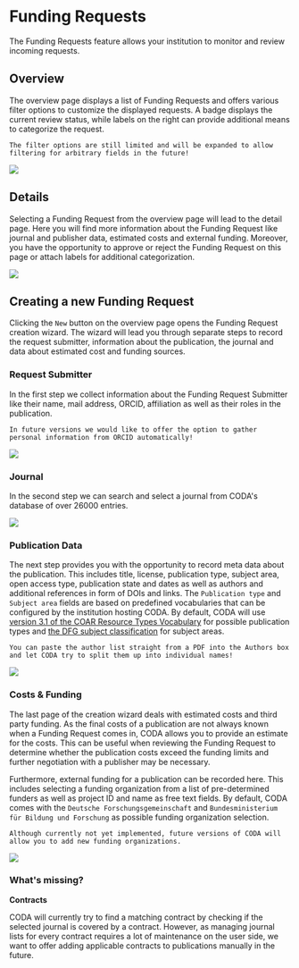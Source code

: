 # Funding Requests

The Funding Requests feature allows your institution to monitor and review incoming requests.

## Overview

The overview page displays a list of Funding Requests and offers various filter options to customize the displayed requests.
A badge displays the current review status, while labels on the right can provide additional means to categorize the request.

```{admonition} Note
The filter options are still limited and will be expanded to allow filtering for arbitrary fields in the future!
```

![](/_static/img/fundingrequests_overview.png)

## Details

Selecting a Funding Request from the overview page will lead to the detail page. Here you will find more information about the Funding Request like journal and publisher data, estimated costs and external funding. Moreover, you have the opportunity to approve or reject the Funding Request on this page or attach labels for additional categorization.

![](/_static/img/fundingrequests_detail.png)

## Creating a new Funding Request

Clicking the `New` button on the overview page opens the Funding Request creation wizard.
The wizard will lead you through separate steps to record the request submitter, information about the publication, the journal and data about estimated cost and funding sources.

### Request Submitter

In the first step we collect information about the Funding Request Submitter like their name, mail address, ORCID, affiliation as well as their roles in the publication.

```{admonition} Note
In future versions we would like to offer the option to gather personal information from ORCID automatically!
```

![](/_static/img/fundingrequests_submitter.png)

### Journal

In the second step we can search and select a journal from CODA's database of over 26000 entries.

![](/_static/img/fundingrequests_journal.png)


### Publication Data

The next step provides you with the opportunity to record meta data about the publication.
This includes title, license, publication type, subject area, open access type, publication state and dates as well as authors and additional references in form of DOIs and links.
The `Publication type` and `Subject area` fields are based on predefined vocabularies that can be configured by the institution hosting CODA. By default, CODA will use [version 3.1 of the COAR Resource Types Vocabulary](https://vocabularies.coar-repositories.org/resource_types/3.1/) for possible publication types and [the DFG subject classification](https://www.dfg.de/resource/blob/331950/85717c3edb9ea8bd453d5110849865d3/fachsystematik-2024-2028-en-data.pdf) for subject areas.

```{admonition} Note
You can paste the author list straight from a PDF into the Authors box and let CODA try to split them up into individual names!
```

![](/_static/img/fundingrequests_publication.png)


### Costs & Funding

The last page of the creation wizard deals with estimated costs and third party funding.
As the final costs of a publication are not always known when a Funding Request comes in, CODA allows you to provide an estimate for the costs. This can be useful when reviewing the Funding Request to determine whether the publication costs exceed the funding limits and further negotiation with a publisher may be necessary.

Furthermore, external funding for a publication can be recorded here. This includes selecting a funding organization from a list of pre-determined funders as well as project ID and name as free text fields. By default, CODA comes with the `Deutsche Forschungsgemeinschaft` and `Bundesministerium für Bildung und Forschung` as possible funding organization selection.

```{admonition} Note
Although currently not yet implemented, future versions of CODA will allow you to add new funding organizations.
```

![](/_static/img/fundingrequests_funding.png)


### What's missing?

**Contracts**

CODA will currently try to find a matching contract by checking if the selected journal is covered by a contract.
However, as managing journal lists for every contract requires a lot of maintenance on the user side, we want to offer adding applicable contracts to publications manually in the future. 